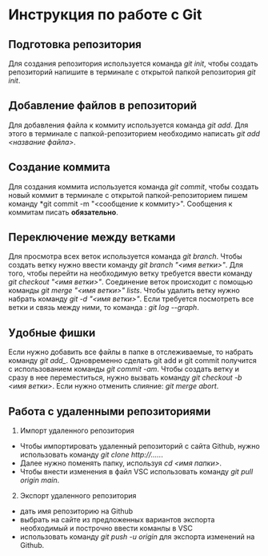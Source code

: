 # Инструкция по работе с Git

## Подготовка репозитория 

Для создания репозитория используется команда *git init*, чтобы создать репозиторий напишите в терминале с открытой папкой репозитория *git init*.



## Добавление файлов в репозиторий

Для добавления файла к коммиту используется команда *git add*. Для этого в терминале с папкой-репозиторием необходимо написать *git add <название файла>*.

## Создание коммита

Для создания коммита используется команда *git commit*, чтобы создать новый коммит в терминале с открытой папкой-репозиторием пишем команду *git commit -m "<сообщение к коммиту>". Сообщения к коммитам писать **обязательно**.

## Переключение между ветками

Для просмотра всех веток используется команда *git branch*. 
Чтобы создать ветку нужно ввести команду *git branch "<имя ветки>"*. 
Для того, чтобы перейти на необходимую ветку требуется ввести команду *git checkout "<имя ветки>"*.
Соединение веток происходит с помощью команды *git merge "<имя ветки>" lists*.
Чтобы удалить ветку нужно набрать команду *git -d "<имя ветки>"*.
Если требуется посмотреть все ветки и связь между ними, то команда : *git log --graph*.

## Удобные фишки

Если нужно добавить все файлы в папке в отслеживаемые, то набрать команду *git add_*.
Одновременно сделать git add и git commit получится с использованием команды *git commit -am*.
Чтобы создать ветку и сразу в нее переместиться, нужно вызвать команду *git checkout -b <имя ветки>*.
Если нужно отменить слияние: *git merge abort*.

## Работа с удаленными репозиториями

1. Импорт удаленного репозитория
- Чтобы импортировать удаленный репозиторий с сайта Github, нужно использовать команду *git clone http://.....*.
- Далее нужно поменять папку, используя *cd <имя папки>*.
- Чтобы внести изменения в файл VSC использовать команду *git pull origin main*.

2. Экспорт удаленного репозитория
- дать имя репозиторию на Github
- выбрать на сайте из предложенных вариантов экспорта необходимый и построчно ввести команлы в VSC
- использовать команду *git push -u origin* для экспорта изменений на Github.
